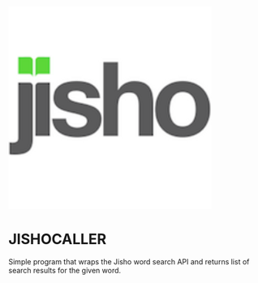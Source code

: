 ![](images/jisho.png)
# JISHOCALLER
Simple program that wraps the Jisho word search API and returns list of search results for the given word.
